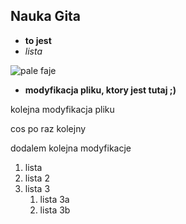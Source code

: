 ## Nauka Gita

* **to jest**
* *lista*

![pale faje](https://octodex.github.com/images/privateinvestocat.jpg)

* **modyfikacja pliku, ktory jest tutaj ;)**

kolejna modyfikacja pliku

cos po raz kolejny

dodalem kolejna modyfikacje

1. lista
1. lista 2
1. lista 3
   1. lista 3a
   1. lista 3b
